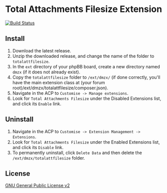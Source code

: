 # Total Attachments Filesize Extension

[![Build Status](https://travis-ci.org/dmzx/Total-Attachments-Filesize.svg?branch=master)](https://travis-ci.org/dmzx/Total-Attachments-Filesize)

## Install

1. Download the latest release.
2. Unzip the downloaded release, and change the name of the folder to `totalattfilesize`.
3. In the `ext` directory of your phpBB board, create a new directory named `dmzx` (if it does not already exist).
4. Copy the `totalattfilesize` folder to `/ext/dmzx/` (if done correctly, you'll have the main extension class at (your forum root)/ext/dmzx/totalattfilesize/composer.json).
5. Navigate in the ACP to `Customise -> Manage extensions`.
6. Look for `Total Attachments Filesize` under the Disabled Extensions list, and click its `Enable` link.

## Uninstall

1. Navigate in the ACP to `Customise -> Extension Management -> Extensions`.
2. Look for `Total Attachments Filesize` under the Enabled Extensions list, and click its `Disable` link.
3. To permanently uninstall, click `Delete Data` and then delete the `/ext/dmzx/totalattfilesize` folder.

## License
[GNU General Public License v2](http://opensource.org/licenses/GPL-2.0)
